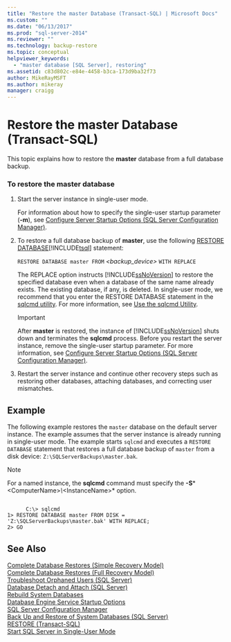 ```yaml
---
title: "Restore the master Database (Transact-SQL) | Microsoft Docs"
ms.custom: ""
ms.date: "06/13/2017"
ms.prod: "sql-server-2014"
ms.reviewer: ""
ms.technology: backup-restore
ms.topic: conceptual
helpviewer_keywords: 
  - "master database [SQL Server], restoring"
ms.assetid: c83d802c-e84e-4458-b3ca-173d9ba32f73
author: MikeRayMSFT
ms.author: mikeray
manager: craigg
---
```

# Restore the master Database (Transact-SQL)
  This topic explains how to restore the **master** database from a full database backup.  
  
### To restore the master database  
  
1.  Start the server instance in single-user mode.  
  
     For information about how to specify the single-user startup parameter (**-m**), see [Configure Server Startup Options &#40;SQL Server Configuration Manager&#41;](../../database-engine/configure-windows/scm-services-configure-server-startup-options.md).  
  
2.  To restore a full database backup of **master**, use the following [RESTORE DATABASE](/sql/t-sql/statements/restore-statements-transact-sql)[!INCLUDE[tsql](../../includes/tsql-md.md)] statement:  
  
     `RESTORE DATABASE master FROM`  *<backup_device>*  `WITH REPLACE`  
  
     The REPLACE option instructs [!INCLUDE[ssNoVersion](../../../includes/ssnoversion-md.md)] to restore the specified database even when a database of the same name already exists. The existing database, if any, is deleted. In single-user mode, we recommend that you enter the RESTORE DATABASE statement in the [sqlcmd utility](../../tools/sqlcmd-utility.md). For more information, see [Use the sqlcmd Utility](../scripting/sqlcmd-use-the-utility.md).  
  
    > [!IMPORTANT]  
    >  After **master** is restored, the instance of [!INCLUDE[ssNoVersion](../../../includes/ssnoversion-md.md)] shuts down and terminates the **sqlcmd** process. Before you restart the server instance, remove the single-user startup parameter. For more information, see [Configure Server Startup Options &#40;SQL Server Configuration Manager&#41;](../../database-engine/configure-windows/scm-services-configure-server-startup-options.md).  
  
3.  Restart the server instance and continue other recovery steps such as restoring other databases, attaching databases, and correcting user mismatches.  
  
## Example  
 The following example restores the `master` database on the default server instance. The example assumes that the server instance is already running in single-user mode. The example starts `sqlcmd` and executes a `RESTORE DATABASE` statement that restores a full database backup of `master` from a disk device: `Z:\SQLServerBackups\master.bak`.  
  
> [!NOTE]  
>  For a named instance, the **sqlcmd** command must specify the **-S***\<ComputerName>*\\*\<InstanceName>* option.  
  
```  
  
      C:\> sqlcmd  
1> RESTORE DATABASE master FROM DISK = 'Z:\SQLServerBackups\master.bak' WITH REPLACE;  
2> GO  
```  
  
## See Also  
 [Complete Database Restores &#40;Simple Recovery Model&#41;](complete-database-restores-simple-recovery-model.md)   
 [Complete Database Restores &#40;Full Recovery Model&#41;](complete-database-restores-full-recovery-model.md)   
 [Troubleshoot Orphaned Users &#40;SQL Server&#41;](../../sql-server/failover-clusters/troubleshoot-orphaned-users-sql-server.md)   
 [Database Detach and Attach &#40;SQL Server&#41;](../databases/database-detach-and-attach-sql-server.md)   
 [Rebuild System Databases](../databases/system-databases.md)   
 [Database Engine Service Startup Options](../../database-engine/configure-windows/database-engine-service-startup-options.md)   
 [SQL Server Configuration Manager](../sql-server-configuration-manager.md)   
 [Back Up and Restore of System Databases &#40;SQL Server&#41;](back-up-and-restore-of-system-databases-sql-server.md)   
 [RESTORE &#40;Transact-SQL&#41;](/sql/t-sql/statements/restore-statements-transact-sql)   
 [Start SQL Server in Single-User Mode](../../database-engine/configure-windows/start-sql-server-in-single-user-mode.md)  
  
  
